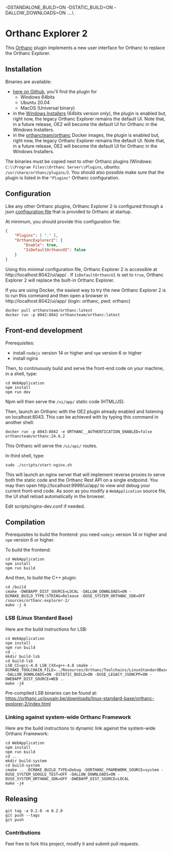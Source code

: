 -DSTANDALONE_BUILD=ON -DSTATIC_BUILD=ON -DALLOW_DOWNLOADS=ON ..\..\

# Orthanc Explorer 2

This [Orthanc](https://www.orthanc-server.com) plugin implements a new 
user interface for Orthanc to replace the Orthanc Explorer.

## Installation

Binaries are available:
- [here on Github](https://github.com/orthanc-server/orthanc-explorer-2/releases), you'll find the plugin for
  - Windows 64bits
  - Ubuntu 20.04
  - MacOS (Universal binary)
- in the [Windows Installers](https://orthanc.uclouvain.be/downloads/windows-64/installers/index.html) (64bits version only),
  the plugin is enabled but, right now, the legacy Orthanc Explorer 
  remains the default UI.  Note that, in a future release, OE2 will become the default UI for Orthanc in the Windows Installers.
- in the [orthancteam/orthanc](https://hub.docker.com/r/orthancteam/orthanc) Docker images,
  the plugin is enabled but, right now, the legacy Orthanc Explorer 
  remains the default UI.  Note that, in a future release, OE2 will become the default UI for Orthanc in the Windows Installers.

The binaries must be copied next to other Orthanc plugins (Windows: `C:\\Program Files\\Orthanc Server\\Plugins`, ubuntu: `/usr/share/orthanc/plugins/`).  You should also possible make sure that the plugin is listed in the `"Plugins"` Orthanc configuration. 

## Configuration

Like any other Orthanc plugins, Orthanc Explorer 2 is configured through
a json [configuration file](Plugin/DefaultConfiguration.json) that is provided to Orthanc at startup.

At minimum, you should provide this configuration file:
```json
{
    "Plugins": [ "." ],
    "OrthancExplorer2": {
        "Enable": true,
        "IsDefaultOrthancUI": false
    }
}
```

Using this minimal configuration file, Orthanc Explorer 2 is
accessible at http://localhost:8042/ui/app/ . If `IsDefaultOrthancUI`
is set to `true`, Orthanc Explorer 2 will replace the built-in Orthanc
Explorer.

If you are using Docker, the easiest way to try the new Orthanc Explorer 2 is to run this command and then open a browser in http://localhost:8042/ui/app/ (login: orthanc, pwd: orthanc)

```shell
docker pull orthancteam/orthanc:latest
docker run -p 8042:8042 orthancteam/orthanc:latest
```


## Front-end development

Prerequisites:

- install `nodejs` version 14 or higher and `npm` version 6 or higher
- install nginx

Then, to continuously build and serve the front-end code on your machine, in a shell, type:

```shell
cd WebApplication
npm install
npm run dev
```
Npm will then serve the `/ui/app/` static code (HTML/JS).

Then, launch an Orthanc with the OE2 plugin already enabled and listening on localhost:8043.  This can be achieved with by typing this command in another shell:

```shell
docker run -p 8043:8042 -e ORTHANC__AUTHENTICATION_ENABLED=false orthancteam/orthanc:24.6.2
```
This Orthanc will serve the `/ui/api/` routes.

In third shell, type:

```shell
sudo ./scripts/start-nginx.sh
``` 
This will launch an nginx server that will implement reverse proxies to serve both the static code and the Orthanc Rest API on a single endpoind.
You may then open http://localhost:9999/ui/app/ to view and debug your current front-end code.  As soon as you modify a `WebApplication` source file, the UI shall reload automatically in the browser.

Edit scripts/nginx-dev.conf if needed.


## Compilation

Prerequisites to build the frontend: you need `nodejs` version 14 or higher and `npm` version 6 or higher.

To build the frontend:

```shell
cd WebApplication
npm install
npm run build
```

And then, to build the C++ plugin:
```
cd /build
cmake -DWEBAPP_DIST_SOURCE=LOCAL -DALLOW_DOWNLOADS=ON -DCMAKE_BUILD_TYPE:STRING=Release -DUSE_SYSTEM_ORTHANC_SDK=OFF /sources/orthanc-explorer-2/
make -j 4
```

### LSB (Linux Standard Base)

Here are the build instructions for LSB:

```
cd WebApplication
npm install
npm run build
cd ..
mkdir build-lsb
cd build-lsb
LSB_CC=gcc-4.8 LSB_CXX=g++-4.8 cmake -DCMAKE_TOOLCHAIN_FILE=../Resources/Orthanc/Toolchains/LinuxStandardBaseToolchain.cmake -DALLOW_DOWNLOADS=ON -DSTATIC_BUILD=ON -DUSE_LEGACY_JSONCPP=ON -DWEBAPP_DIST_SOURCE=WEB ..
make -j4
```

Pre-compiled LSB binaries can be found at: https://orthanc.uclouvain.be/downloads/linux-standard-base/orthanc-explorer-2/index.html

### Linking against system-wide Orthanc Framework

Here are the build instructions to dynamic link against the
system-wide Orthanc Framework:

```
cd WebApplication
npm install
npm run build
cd ..
mkdir build-system
cd build-system
cmake .. -DCMAKE_BUILD_TYPE=Debug -DORTHANC_FRAMEWORK_SOURCE=system -DUSE_SYSTEM_GOOGLE_TEST=OFF -DALLOW_DOWNLOADS=ON -DUSE_SYSTEM_ORTHANC_SDK=OFF -DWEBAPP_DIST_SOURCE=LOCAL
make -j4
```


## Releasing

```
git tag -a 0.2.0 -m 0.2.0
git push --tags
git push
```

### Contributions

Feel free to fork this project, modify it and submit pull requests.
